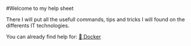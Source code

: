 #Welcome to my help sheet

There I will put all the usefull commands, tips and tricks I will found on the differents IT technologies.

You can already find help for:
[:whale: Docker](./Docker/DOCKER.md)
